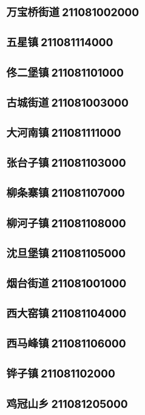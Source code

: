 # 万宝桥街道 211081002000
# 五星镇 211081114000
# 佟二堡镇 211081101000
# 古城街道 211081003000
# 大河南镇 211081111000
# 张台子镇 211081103000
# 柳条寨镇 211081107000
# 柳河子镇 211081108000
# 沈旦堡镇 211081105000
# 烟台街道 211081001000
# 西大窑镇 211081104000
# 西马峰镇 211081106000
# 铧子镇 211081102000
# 鸡冠山乡 211081205000
